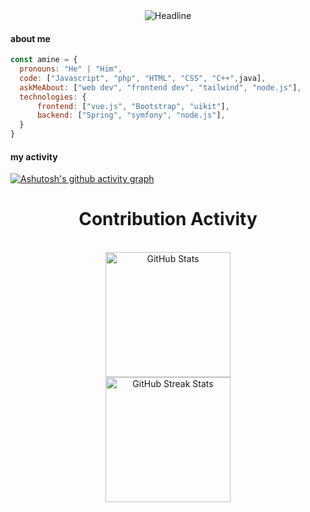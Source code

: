 <div align=center>
  <img src="https://readme-typing-svg.herokuapp.com?duration=7000&color=2D9ECF&lines=Hi+There%2C+I'm+Amine+hmine;Big+Data+%26+Cloud+Computing+student;UI%2FUX+Designer"     alt="Headline" />
</div>

#### about me
```javascript
const amine = {
  pronouns: "He" | "Him",
  code: ["Javascript", "php", "HTML", "CSS", "C++",java],
  askMeAbout: ["web dev", "frontend dev", "tailwind", "node.js"],
  technologies: {
      frontend: ["vue.js", "Bootstrap", "uikit"],
      backend: ["Spring", "symfony", "node.js"],
  }
}
```

#### my activity
[![Ashutosh's github activity graph](https://activity-graph.herokuapp.com/graph?username=AmineHmine&theme=react-dark)](https://github.com/ashutosh00710/github-readme-activity-graph)

<div align=center>
        <h1>Contribution Activity</h1>
        <br>
  <img src="https://github-readme-stats.vercel.app/api?username=AmineHmine&title_color=6FDA44&text_color=FFFFFF&show_icons=true&icon_color=6FDA44&include_all_commits=true&count_private=true&theme=dark" alt="GitHub Stats" height="200" />
        <br>
        <img src="https://github-readme-streak-stats.herokuapp.com/?user=AmineHmine&theme=dark&date_format=j%20M%5B%20Y%5D&currStreakLabel=6FDA44&fire=6FDA44&ring=6FDA44" alt="GitHub Streak Stats" height="200" />
        <br>
        <br>
    </div>
    
<!--
**AmineHmine/AmineHmine** is a ✨ _special_ ✨ repository because its `README.md` (this file) appears on your GitHub profile.

Here are some ideas to get you started:

- 🔭 I’m currently working on ...
- 🌱 I’m currently learning ...
- 👯 I’m looking to collaborate on ...
- 🤔 I’m looking for help with ...
- 💬 Ask me about ...
- 📫 How to reach me: ...
- 😄 Pronouns: ...
- ⚡ Fun fact: ...
-->
